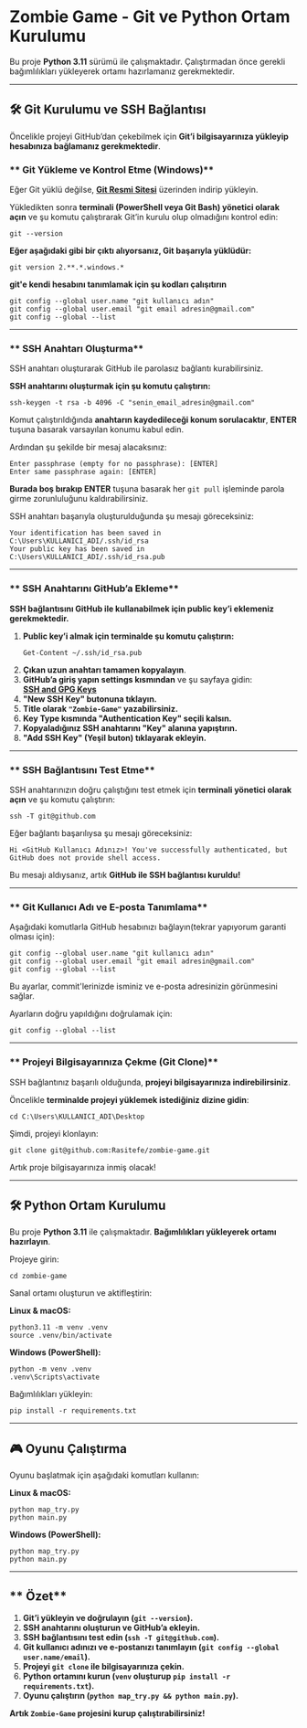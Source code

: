# Zombie Game - Git ve Python Ortam Kurulumu

Bu proje **Python 3.11** sürümü ile çalışmaktadır. Çalıştırmadan önce gerekli bağımlılıkları yükleyerek ortamı hazırlamanız gerekmektedir.

---

## **🛠 Git Kurulumu ve SSH Bağlantısı**

Öncelikle projeyi GitHub’dan çekebilmek için **Git’i bilgisayarınıza yükleyip hesabınıza bağlamanız gerekmektedir**.

### ** Git Yükleme ve Kontrol Etme (Windows)**
Eğer Git yüklü değilse, **[Git Resmi Sitesi](https://git-scm.com/)** üzerinden indirip yükleyin.

Yükledikten sonra **terminali (PowerShell veya Git Bash) yönetici olarak açın** ve şu komutu çalıştırarak Git’in kurulu olup olmadığını kontrol edin:

```
git --version
```

**Eğer aşağıdaki gibi bir çıktı alıyorsanız, Git başarıyla yüklüdür:**
```
git version 2.**.*.windows.*
```
**git'e kendi hesabını tanımlamak için şu kodları çalışıtırın**
```
git config --global user.name "git kullanıcı adın"
git config --global user.email "git email adresin@gmail.com"
git config --global --list
```
---

### ** SSH Anahtarı Oluşturma**
SSH anahtarı oluşturarak GitHub ile parolasız bağlantı kurabilirsiniz.

**SSH anahtarını oluşturmak için şu komutu çalıştırın:**
```
ssh-keygen -t rsa -b 4096 -C "senin_email_adresin@gmail.com"
```

Komut çalıştırıldığında **anahtarın kaydedileceği konum sorulacaktır**, **ENTER** tuşuna basarak varsayılan konumu kabul edin.

Ardından şu şekilde bir mesaj alacaksınız:
```
Enter passphrase (empty for no passphrase): [ENTER]
Enter same passphrase again: [ENTER]
```
**Burada boş bırakıp ENTER** tuşuna basarak her `git pull` işleminde parola girme zorunluluğunu kaldırabilirsiniz.

SSH anahtarı başarıyla oluşturulduğunda şu mesajı göreceksiniz:
```
Your identification has been saved in C:\Users\KULLANICI_ADI/.ssh/id_rsa
Your public key has been saved in C:\Users\KULLANICI_ADI/.ssh/id_rsa.pub
```

---

### ** SSH Anahtarını GitHub’a Ekleme**
**SSH bağlantısını GitHub ile kullanabilmek için public key’i eklemeniz gerekmektedir.**

1. **Public key’i almak için terminalde şu komutu çalıştırın:**
   ```
   Get-Content ~/.ssh/id_rsa.pub
   ```
2. **Çıkan uzun anahtarı tamamen kopyalayın**.
3. **GitHub’a giriş yapın settings kısmından** ve şu sayfaya gidin:  
    **[SSH and GPG Keys](https://github.com/settings/keys)**
4. **"New SSH Key" butonuna tıklayın.**
5. **Title olarak `"Zombie-Game"` yazabilirsiniz.**
6. **Key Type kısmında "Authentication Key" seçili kalsın.**
7. **Kopyaladığınız SSH anahtarını "Key" alanına yapıştırın.**
8. **"Add SSH Key" (Yeşil buton) tıklayarak ekleyin.**

---

### ** SSH Bağlantısını Test Etme**
SSH anahtarınızın doğru çalıştığını test etmek için **terminali yönetici olarak açın** ve şu komutu çalıştırın:

```
ssh -T git@github.com
```

Eğer bağlantı başarılıysa şu mesajı göreceksiniz:
```
Hi <GitHub Kullanıcı Adınız>! You've successfully authenticated, but GitHub does not provide shell access.
```
Bu mesajı aldıysanız, artık **GitHub ile SSH bağlantısı kuruldu!** 

---

### ** Git Kullanıcı Adı ve E-posta Tanımlama**
Aşağıdaki komutlarla GitHub hesabınızı bağlayın(tekrar yapıyorum garanti olması için):

```
git config --global user.name "git kullanıcı adın"
git config --global user.email "git email adresin@gmail.com"
git config --global --list
```

Bu ayarlar, commit'lerinizde isminiz ve e-posta adresinizin görünmesini sağlar.

Ayarların doğru yapıldığını doğrulamak için:
```
git config --global --list
```

---

### ** Projeyi Bilgisayarınıza Çekme (Git Clone)**
SSH bağlantınız başarılı olduğunda, **projeyi bilgisayarınıza indirebilirsiniz**.

Öncelikle **terminalde projeyi yüklemek istediğiniz dizine gidin**:
```
cd C:\Users\KULLANICI_ADI\Desktop
```

Şimdi, projeyi klonlayın:
```
git clone git@github.com:Rasitefe/zombie-game.git
```

Artık proje bilgisayarınıza inmiş olacak! 

---

## **🛠 Python Ortam Kurulumu**
Bu proje **Python 3.11** ile çalışmaktadır. **Bağımlılıkları yükleyerek ortamı hazırlayın**.

Projeye girin:
```
cd zombie-game
```

Sanal ortamı oluşturun ve aktifleştirin:

**Linux & macOS:**
```
python3.11 -m venv .venv
source .venv/bin/activate
```
**Windows (PowerShell):**
```
python -m venv .venv
.venv\Scripts\activate
```

Bağımlılıkları yükleyin:
```
pip install -r requirements.txt
```

---

## **🎮 Oyunu Çalıştırma**
Oyunu başlatmak için aşağıdaki komutları kullanın:

**Linux & macOS:**
```
python map_try.py
python main.py
```
**Windows (PowerShell):**
```
python map_try.py
python main.py
```

---

## ** Özet**
1. **Git’i yükleyin ve doğrulayın (`git --version`).**
2. **SSH anahtarını oluşturun ve GitHub’a ekleyin.**
3. **SSH bağlantısını test edin (`ssh -T git@github.com`).**
4. **Git kullanıcı adınızı ve e-postanızı tanımlayın (`git config --global user.name/email`).**
5. **Projeyi `git clone` ile bilgisayarınıza çekin.**
6. **Python ortamını kurun (`venv` oluşturup `pip install -r requirements.txt`).**
7. **Oyunu çalıştırın (`python map_try.py && python main.py`).**

**Artık `Zombie-Game` projesini kurup çalıştırabilirsiniz!** 
